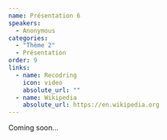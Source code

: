 ```yaml
---
name: Présentation 6
speakers:
  - Anonymous
categories:
  - "Thème 2"
  - Présentation
order: 9
links:
  - name: Recodring
    icon: video
    absolute_url: ""
  - name: Wikipedia
    absolute_url: https://en.wikipedia.org
---
```


Coming soon...